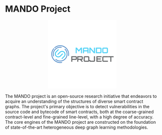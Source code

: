 # MANDO Project

<p align="center">
<img src="./MANDO_project.png" alt="MANDO Logo" width="225" height="225" class="center">
</p>

The MANDO project is an open-source research initiative that endeavors to acquire an understanding of the structures of diverse smart contract graphs. The project's primary objective is to detect vulnerabilities in the source code and bytecode of smart contracts, both at the coarse-grained contract-level and fine-grained line-level, with a high degree of accuracy. The core engines of the MANDO project are constructed on the foundation of state-of-the-art heterogeneous deep graph learning methodologies.
